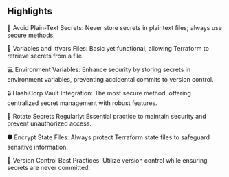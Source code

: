 ## Highlights
  🔐 Avoid Plain-Text Secrets: Never store secrets in plaintext files; always use secure methods.
  
  📝 Variables and .tfvars Files: Basic yet functional, allowing Terraform to retrieve secrets from a file.
  
  💻 Environment Variables: Enhance security by storing secrets in environment variables, preventing accidental commits to version control.
  
  🔒 HashiCorp Vault Integration: The most secure method, offering centralized secret management with robust features.
  
  🔄 Rotate Secrets Regularly: Essential practice to maintain security and prevent unauthorized access.
  
  🛡️ Encrypt State Files: Always protect Terraform state files to safeguard sensitive information.
  
  📝 Version Control Best Practices: Utilize version control while ensuring secrets are never committed.
